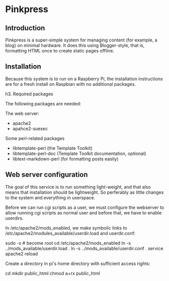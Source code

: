 Pinkpress
=========

Introduction
------------

Pinkpress is a super-simple system for managing content (for example, a blog)
on minimal hardware. It does this using Blogger-style, that is, formatting
HTML once to create static pages offline.


Installation
------------

Because this system is to run on a Raspberry Pi, the installation instructions
are for a fresh install on Raspbian with no additional packages.

h3. Required packages

The following packages are needed:

The web server:

* apache2
* apahce2-suexec

Some perl-related packages

* libtemplate-perl (the Template Toolkit)
* libtemplate-perl-doc (Template Toolkit documentation, optional)
* libtext-markdown-perl (for formatting posts easily) 


Web server configuration
------------------------

The goal of this service is to run something light-weight, and that also means
that installation should be lightweight. So perferably as little changes
to the system and everything in userspace.

Before we can run cgi scripts as a user, we must configure the webserver
to allow running cgi scripts as normal user and before that, we have to 
enable userdirs.

In /etc/apache2/mods_enabled, we make symbolic links to
/etc/apache2/modules_available/userdir.load and userdir.conf:

  sudo -s   # become root
  cd /etc/apache2/mods_enabled
  ln -s ../mods_available/userdir.load .
  ln -s ../mods_available/userdir.conf .
  service apache2 reload

Create a directory in pi's home directory with sufficient access rights:

  cd
  mkdir public_html
  chmod a+rx public_html

